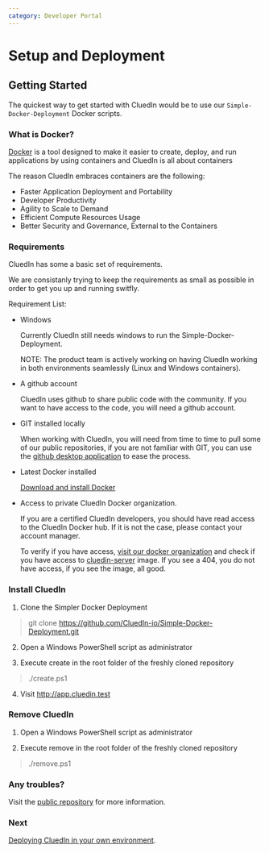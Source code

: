 ```yaml
---
category: Developer Portal
---
```

# Setup and Deployment

## Getting Started

The quickest way to get started with CluedIn would be to use our `Simple-Docker-Deployment` Docker scripts.

### What is Docker?

[Docker](https://www.docker.com/) is a tool designed to make it easier to create, deploy, and run applications by using containers and CluedIn is all about containers

The reason CluedIn embraces containers are the following:

- Faster Application Deployment and Portability
- Developer Productivity
- Agility to Scale to Demand
- Efficient Compute Resources Usage
- Better Security and Governance, External to the Containers


### Requirements

CluedIn has some a basic set of requirements.

We are consistanly trying to keep the requirements as small as possible in order to get you up and running switfly.

Requirement List:

- Windows

  Currently CluedIn still needs windows to run the Simple-Docker-Deployment.

  NOTE: The product team is actively working on having CluedIn working in both environments seamlessly (Linux and Windows containers).

- A github account

  CluedIn uses github to share public code with the community. If you want to have access to the code, you will need a github account.

- GIT installed locally

  When working with CluedIn, you will need from time to time to pull some of our public repositories, if you are not familiar with GIT, you can use the [github desktop application](https://desktop.github.com/) to ease the process.

- Latest Docker installed

  [Download and install Docker](https://store.docker.com/editions/community/docker-ce-desktop-windows)


- Access to private CluedIn Docker organization.

  If you are a certified CluedIn developers, you should have read access to the CluedIn Docker hub. If it is not the case, please contact your account manager.

  To verify if you have access, [visit our docker organization](https://hub.docker.com/u/cluedin/) and check if you have access to [cluedin-server](https://hub.docker.com/r/cluedin/cluedin-server/) image. If you see a 404, you do not have access, if you see the image, all good.

### Install CluedIn

1. Clone the Simpler Docker Deployment

> git clone https://github.com/CluedIn-io/Simple-Docker-Deployment.git

2. Open a Windows PowerShell script as administrator

3. Execute create in the root folder of the freshly cloned repository

> ./create.ps1

4. Visit http://app.cluedin.test


### Remove CluedIn

1. Open a Windows PowerShell script as administrator

2. Execute remove in the root folder of the freshly cloned repository

> ./remove.ps1

### Any troubles?

Visit the [public repository](https://github.com/CluedIn-io/Simple-Docker-Deployment) for more information.

### Next

[Deploying CluedIn in your own environment](./hosted.md).
